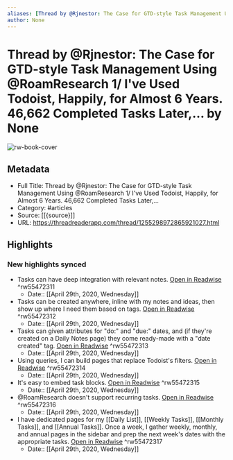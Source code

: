 ```yaml
---
aliases: [Thread by @Rjnestor: The Case for GTD-style Task Management Using @RoamResearch 1/ I've Used Todoist, Happily, for Almost 6 Years. 46,662 Completed Tasks Later,…, Thread by @Rjnestor: The Case for GTD-style Task Management Using @RoamResearch 1/ I've Used Todoist, Happily, for Almost 6 Years. 46,662 Completed Tasks Later,…]
author: None
---
```

# Thread by @Rjnestor: The Case for GTD-style Task Management Using @RoamResearch 1/ I've Used Todoist, Happily, for Almost 6 Years. 46,662 Completed Tasks Later,… by None

![rw-book-cover](https://readwise-assets.s3.amazonaws.com/static/images/article2.74d541386bbf.png)

## Metadata

- Full Title: Thread by @Rjnestor: The Case for GTD-style Task Management Using @RoamResearch 1/ I've Used Todoist, Happily, for Almost 6 Years. 46,662 Completed Tasks Later,…
- Category: #articles
- Source: [[{source}]]
- URL: https://threadreaderapp.com/thread/1255298972865921027.html

## Highlights
### New highlights synced
- Tasks can have deep integration with relevant notes. [Open in Readwise](https://readwise.io/open/55472311) ^rw55472311
    - Date:: [[April 29th, 2020, Wednesday]]
- Tasks can be created anywhere, inline with my notes and ideas, then show up where I need them based on tags. [Open in Readwise](https://readwise.io/open/55472312) ^rw55472312
    - Date:: [[April 29th, 2020, Wednesday]]
- Tasks can given attributes for "do:" and "due:" dates, and (if they're created on a Daily Notes page) they come ready-made with a "date created" tag. [Open in Readwise](https://readwise.io/open/55472313) ^rw55472313
    - Date:: [[April 29th, 2020, Wednesday]]
- Using queries, I can build pages that replace Todoist's filters. [Open in Readwise](https://readwise.io/open/55472314) ^rw55472314
    - Date:: [[April 29th, 2020, Wednesday]]
- It's easy to embed task blocks. [Open in Readwise](https://readwise.io/open/55472315) ^rw55472315
    - Date:: [[April 29th, 2020, Wednesday]]
- @RoamResearch doesn't support recurring tasks. [Open in Readwise](https://readwise.io/open/55472316) ^rw55472316
    - Date:: [[April 29th, 2020, Wednesday]]
- I have dedicated pages for my [[Daily List]], [[Weekly Tasks]], [[Monthly Tasks]], and [[Annual Tasks]]. Once a week, I gather weekly, monthly, and annual pages in the sidebar and prep the next week's dates with the appropriate tasks. [Open in Readwise](https://readwise.io/open/55472317) ^rw55472317
    - Date:: [[April 29th, 2020, Wednesday]]

